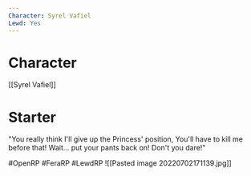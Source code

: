 ```yaml
---
Character: Syrel Vafiel
Lewd: Yes
---
```

# Character
[[Syrel Vafiel]]

# Starter
"You really think I'll give up the Princess' position, You'll have to kill me before that! Wait... put your pants back on! Don't you dare!"   

#OpenRP #FeraRP #LewdRP 
![[Pasted image 20220702171139.jpg]]